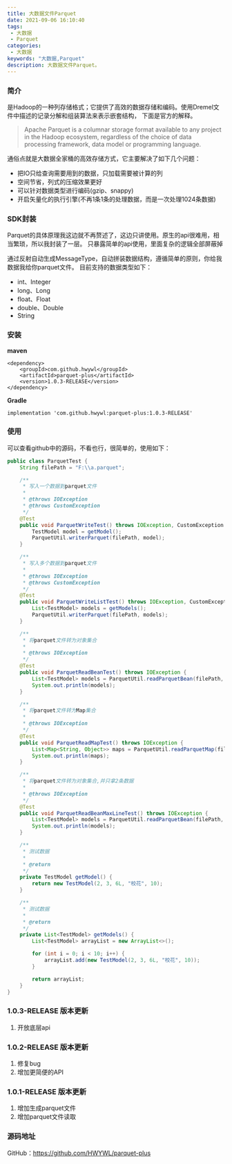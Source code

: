 ```yaml
---
title: 大数据文件Parquet
date: 2021-09-06 16:10:40
tags: 
 - 大数据
 - Parquet
categories: 
 - 大数据
keywords: "大数据,Parquet"
description: 大数据文件Parquet。
---
```


### 简介
是Hadoop的一种列存储格式；它提供了高效的数据存储和编码。使用Dremel文件中描述的记录分解和组装算法来表示嵌套结构，
下面是官方的解释。
> Apache Parquet is a columnar storage format available to any project in the Hadoop ecosystem, regardless of the choice of data processing framework, data model or programming language.

通俗点就是大数据全家桶的高效存储方式，它主要解决了如下几个问题：
- 把IO只给查询需要用到的数据，只加载需要被计算的列
- 空间节省，列式的压缩效果更好
- 可以针对数据类型进行编码(gzip、snappy)
- 开启矢量化的执行引擎(不再1条1条的处理数据，而是一次处理1024条数据)

### SDK封装
Parquet的具体原理我这边就不再赘述了，这边只讲使用。原生的api很难用，相当繁琐，所以我封装了一层。
只暴露简单的api使用，里面复杂的逻辑全部屏蔽掉

通过反射自动生成MessageType，自动拼装数据结构，遵循简单的原则，你给我数据我给你parquet文件。
目前支持的数据类型如下：
- int、Integer
- long、Long
- float、Float
- double、Double
- String

### 安装
**maven**
```
<dependency>
    <groupId>com.github.hwywl</groupId>
    <artifactId>parquet-plus</artifactId>
    <version>1.0.3-RELEASE</version>
</dependency>
```

**Gradle**
```
implementation 'com.github.hwywl:parquet-plus:1.0.3-RELEASE'
```

### 使用

可以查看github中的源码，不看也行，很简单的，使用如下：
```java
public class ParquetTest {
    String filePath = "F:\\a.parquet";

    /**
     * 写入一个数据到parquet文件
     *
     * @throws IOException
     * @throws CustomException
     */
    @Test
    public void ParquetWriteTest() throws IOException, CustomException {
        TestModel model = getModel();
        ParquetUtil.writerParquet(filePath, model);
    }

    /**
     * 写入多个数据到parquet文件
     *
     * @throws IOException
     * @throws CustomException
     */
    @Test
    public void ParquetWriteListTest() throws IOException, CustomException {
        List<TestModel> models = getModels();
        ParquetUtil.writerParquet(filePath, models);
    }

    /**
     * 将parquet文件转为对象集合
     *
     * @throws IOException
     */
    @Test
    public void ParquetReadBeanTest() throws IOException {
        List<TestModel> models = ParquetUtil.readParquetBean(filePath, TestModel.class);
        System.out.println(models);
    }

    /**
     * 将parquet文件转为Map集合
     *
     * @throws IOException
     */
    @Test
    public void ParquetReadMapTest() throws IOException {
        List<Map<String, Object>> maps = ParquetUtil.readParquetMap(filePath);
        System.out.println(maps);
    }

    /**
     * 将parquet文件转为对象集合,并只拿2条数据
     *
     * @throws IOException
     */
    @Test
    public void ParquetReadBeanMaxLineTest() throws IOException {
        List<TestModel> models = ParquetUtil.readParquetBean(filePath, 2, TestModel.class);
        System.out.println(models);
    }

    /**
     * 测试数据
     *
     * @return
     */
    private TestModel getModel() {
        return new TestModel(2, 3, 6L, "校花", 10);
    }

    /**
     * 测试数据
     *
     * @return
     */
    private List<TestModel> getModels() {
        List<TestModel> arrayList = new ArrayList<>();

        for (int i = 0; i < 10; i++) {
            arrayList.add(new TestModel(2, 3, 6L, "校花", 10));
        }

        return arrayList;
    }
}
```

### 1.0.3-RELEASE 版本更新
1. 开放底层api

### 1.0.2-RELEASE 版本更新
1. 修复bug
2. 增加更简便的API

### 1.0.1-RELEASE 版本更新
1. 增加生成parquet文件
2. 增加parquet文件读取

### 源码地址
GitHub：https://github.com/HWYWL/parquet-plus